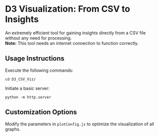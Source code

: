# D3 Visualization: From CSV to Insights
An extremely efficient tool for gaining insights directly from a CSV file without any need for processing.  
**Note:** This tool needs an internet connection to function correctly.

## Usage Instructions
Execute the following commands:
```
cd D3_CSV_Viz/
```
Initiate a basic server:
```
python -m http.server
```

## Customization Options
Modify the parameters in `plotConfig.js` to optimize the visualization of all graphs.